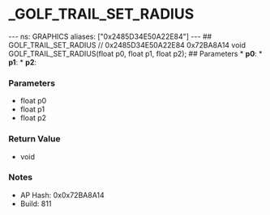 # _GOLF_TRAIL_SET_RADIUS

--- ns: GRAPHICS aliases: ["0x2485D34E50A22E84"] --- ## GOLF_TRAIL_SET_RADIUS  // 0x2485D34E50A22E84 0x72BA8A14 void GOLF_TRAIL_SET_RADIUS(float p0, float p1, float p2);   ## Parameters * **p0**: * **p1**: * **p2**:

### Parameters
* float p0
* float p1
* float p2

### Return Value
* void

### Notes
* AP Hash: 0x0x72BA8A14
* Build: 811

